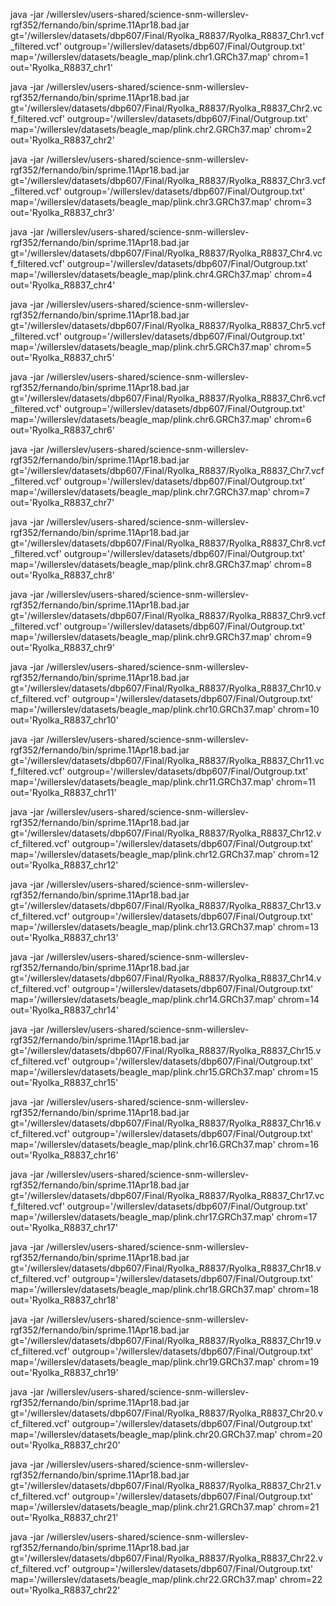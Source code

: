 java -jar /willerslev/users-shared/science-snm-willerslev-rgf352/fernando/bin/sprime.11Apr18.bad.jar gt='/willerslev/datasets/dbp607/Final/Ryolka_R8837/Ryolka_R8837_Chr1.vcf_filtered.vcf' outgroup='/willerslev/datasets/dbp607/Final/Outgroup.txt' map='/willerslev/datasets/beagle_map/plink.chr1.GRCh37.map' chrom=1 out='Ryolka_R8837_chr1'

java -jar /willerslev/users-shared/science-snm-willerslev-rgf352/fernando/bin/sprime.11Apr18.bad.jar gt='/willerslev/datasets/dbp607/Final/Ryolka_R8837/Ryolka_R8837_Chr2.vcf_filtered.vcf' outgroup='/willerslev/datasets/dbp607/Final/Outgroup.txt' map='/willerslev/datasets/beagle_map/plink.chr2.GRCh37.map' chrom=2 out='Ryolka_R8837_chr2'

java -jar /willerslev/users-shared/science-snm-willerslev-rgf352/fernando/bin/sprime.11Apr18.bad.jar gt='/willerslev/datasets/dbp607/Final/Ryolka_R8837/Ryolka_R8837_Chr3.vcf_filtered.vcf' outgroup='/willerslev/datasets/dbp607/Final/Outgroup.txt' map='/willerslev/datasets/beagle_map/plink.chr3.GRCh37.map' chrom=3 out='Ryolka_R8837_chr3'

java -jar /willerslev/users-shared/science-snm-willerslev-rgf352/fernando/bin/sprime.11Apr18.bad.jar gt='/willerslev/datasets/dbp607/Final/Ryolka_R8837/Ryolka_R8837_Chr4.vcf_filtered.vcf' outgroup='/willerslev/datasets/dbp607/Final/Outgroup.txt' map='/willerslev/datasets/beagle_map/plink.chr4.GRCh37.map' chrom=4 out='Ryolka_R8837_chr4'

java -jar /willerslev/users-shared/science-snm-willerslev-rgf352/fernando/bin/sprime.11Apr18.bad.jar gt='/willerslev/datasets/dbp607/Final/Ryolka_R8837/Ryolka_R8837_Chr5.vcf_filtered.vcf' outgroup='/willerslev/datasets/dbp607/Final/Outgroup.txt' map='/willerslev/datasets/beagle_map/plink.chr5.GRCh37.map' chrom=5 out='Ryolka_R8837_chr5'

java -jar /willerslev/users-shared/science-snm-willerslev-rgf352/fernando/bin/sprime.11Apr18.bad.jar gt='/willerslev/datasets/dbp607/Final/Ryolka_R8837/Ryolka_R8837_Chr6.vcf_filtered.vcf' outgroup='/willerslev/datasets/dbp607/Final/Outgroup.txt' map='/willerslev/datasets/beagle_map/plink.chr6.GRCh37.map' chrom=6 out='Ryolka_R8837_chr6'

java -jar /willerslev/users-shared/science-snm-willerslev-rgf352/fernando/bin/sprime.11Apr18.bad.jar gt='/willerslev/datasets/dbp607/Final/Ryolka_R8837/Ryolka_R8837_Chr7.vcf_filtered.vcf' outgroup='/willerslev/datasets/dbp607/Final/Outgroup.txt' map='/willerslev/datasets/beagle_map/plink.chr7.GRCh37.map' chrom=7 out='Ryolka_R8837_chr7'

java -jar /willerslev/users-shared/science-snm-willerslev-rgf352/fernando/bin/sprime.11Apr18.bad.jar gt='/willerslev/datasets/dbp607/Final/Ryolka_R8837/Ryolka_R8837_Chr8.vcf_filtered.vcf' outgroup='/willerslev/datasets/dbp607/Final/Outgroup.txt' map='/willerslev/datasets/beagle_map/plink.chr8.GRCh37.map' chrom=8 out='Ryolka_R8837_chr8'

java -jar /willerslev/users-shared/science-snm-willerslev-rgf352/fernando/bin/sprime.11Apr18.bad.jar gt='/willerslev/datasets/dbp607/Final/Ryolka_R8837/Ryolka_R8837_Chr9.vcf_filtered.vcf' outgroup='/willerslev/datasets/dbp607/Final/Outgroup.txt' map='/willerslev/datasets/beagle_map/plink.chr9.GRCh37.map' chrom=9 out='Ryolka_R8837_chr9'

java -jar /willerslev/users-shared/science-snm-willerslev-rgf352/fernando/bin/sprime.11Apr18.bad.jar gt='/willerslev/datasets/dbp607/Final/Ryolka_R8837/Ryolka_R8837_Chr10.vcf_filtered.vcf' outgroup='/willerslev/datasets/dbp607/Final/Outgroup.txt' map='/willerslev/datasets/beagle_map/plink.chr10.GRCh37.map' chrom=10 out='Ryolka_R8837_chr10'

java -jar /willerslev/users-shared/science-snm-willerslev-rgf352/fernando/bin/sprime.11Apr18.bad.jar gt='/willerslev/datasets/dbp607/Final/Ryolka_R8837/Ryolka_R8837_Chr11.vcf_filtered.vcf' outgroup='/willerslev/datasets/dbp607/Final/Outgroup.txt' map='/willerslev/datasets/beagle_map/plink.chr11.GRCh37.map' chrom=11 out='Ryolka_R8837_chr11'

java -jar /willerslev/users-shared/science-snm-willerslev-rgf352/fernando/bin/sprime.11Apr18.bad.jar gt='/willerslev/datasets/dbp607/Final/Ryolka_R8837/Ryolka_R8837_Chr12.vcf_filtered.vcf' outgroup='/willerslev/datasets/dbp607/Final/Outgroup.txt' map='/willerslev/datasets/beagle_map/plink.chr12.GRCh37.map' chrom=12 out='Ryolka_R8837_chr12'

java -jar /willerslev/users-shared/science-snm-willerslev-rgf352/fernando/bin/sprime.11Apr18.bad.jar gt='/willerslev/datasets/dbp607/Final/Ryolka_R8837/Ryolka_R8837_Chr13.vcf_filtered.vcf' outgroup='/willerslev/datasets/dbp607/Final/Outgroup.txt' map='/willerslev/datasets/beagle_map/plink.chr13.GRCh37.map' chrom=13 out='Ryolka_R8837_chr13'

java -jar /willerslev/users-shared/science-snm-willerslev-rgf352/fernando/bin/sprime.11Apr18.bad.jar gt='/willerslev/datasets/dbp607/Final/Ryolka_R8837/Ryolka_R8837_Chr14.vcf_filtered.vcf' outgroup='/willerslev/datasets/dbp607/Final/Outgroup.txt' map='/willerslev/datasets/beagle_map/plink.chr14.GRCh37.map' chrom=14 out='Ryolka_R8837_chr14'

java -jar /willerslev/users-shared/science-snm-willerslev-rgf352/fernando/bin/sprime.11Apr18.bad.jar gt='/willerslev/datasets/dbp607/Final/Ryolka_R8837/Ryolka_R8837_Chr15.vcf_filtered.vcf' outgroup='/willerslev/datasets/dbp607/Final/Outgroup.txt' map='/willerslev/datasets/beagle_map/plink.chr15.GRCh37.map' chrom=15 out='Ryolka_R8837_chr15'

java -jar /willerslev/users-shared/science-snm-willerslev-rgf352/fernando/bin/sprime.11Apr18.bad.jar gt='/willerslev/datasets/dbp607/Final/Ryolka_R8837/Ryolka_R8837_Chr16.vcf_filtered.vcf' outgroup='/willerslev/datasets/dbp607/Final/Outgroup.txt' map='/willerslev/datasets/beagle_map/plink.chr16.GRCh37.map' chrom=16 out='Ryolka_R8837_chr16'

java -jar /willerslev/users-shared/science-snm-willerslev-rgf352/fernando/bin/sprime.11Apr18.bad.jar gt='/willerslev/datasets/dbp607/Final/Ryolka_R8837/Ryolka_R8837_Chr17.vcf_filtered.vcf' outgroup='/willerslev/datasets/dbp607/Final/Outgroup.txt' map='/willerslev/datasets/beagle_map/plink.chr17.GRCh37.map' chrom=17 out='Ryolka_R8837_chr17'

java -jar /willerslev/users-shared/science-snm-willerslev-rgf352/fernando/bin/sprime.11Apr18.bad.jar gt='/willerslev/datasets/dbp607/Final/Ryolka_R8837/Ryolka_R8837_Chr18.vcf_filtered.vcf' outgroup='/willerslev/datasets/dbp607/Final/Outgroup.txt' map='/willerslev/datasets/beagle_map/plink.chr18.GRCh37.map' chrom=18 out='Ryolka_R8837_chr18'

java -jar /willerslev/users-shared/science-snm-willerslev-rgf352/fernando/bin/sprime.11Apr18.bad.jar gt='/willerslev/datasets/dbp607/Final/Ryolka_R8837/Ryolka_R8837_Chr19.vcf_filtered.vcf' outgroup='/willerslev/datasets/dbp607/Final/Outgroup.txt' map='/willerslev/datasets/beagle_map/plink.chr19.GRCh37.map' chrom=19 out='Ryolka_R8837_chr19'

java -jar /willerslev/users-shared/science-snm-willerslev-rgf352/fernando/bin/sprime.11Apr18.bad.jar gt='/willerslev/datasets/dbp607/Final/Ryolka_R8837/Ryolka_R8837_Chr20.vcf_filtered.vcf' outgroup='/willerslev/datasets/dbp607/Final/Outgroup.txt' map='/willerslev/datasets/beagle_map/plink.chr20.GRCh37.map' chrom=20 out='Ryolka_R8837_chr20'

java -jar /willerslev/users-shared/science-snm-willerslev-rgf352/fernando/bin/sprime.11Apr18.bad.jar gt='/willerslev/datasets/dbp607/Final/Ryolka_R8837/Ryolka_R8837_Chr21.vcf_filtered.vcf' outgroup='/willerslev/datasets/dbp607/Final/Outgroup.txt' map='/willerslev/datasets/beagle_map/plink.chr21.GRCh37.map' chrom=21 out='Ryolka_R8837_chr21'

java -jar /willerslev/users-shared/science-snm-willerslev-rgf352/fernando/bin/sprime.11Apr18.bad.jar gt='/willerslev/datasets/dbp607/Final/Ryolka_R8837/Ryolka_R8837_Chr22.vcf_filtered.vcf' outgroup='/willerslev/datasets/dbp607/Final/Outgroup.txt' map='/willerslev/datasets/beagle_map/plink.chr22.GRCh37.map' chrom=22 out='Ryolka_R8837_chr22'
